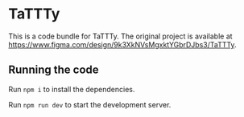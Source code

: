 
  # TaTTTy

  This is a code bundle for TaTTTy. The original project is available at https://www.figma.com/design/9k3XkNVsMgxktYGbrDJbs3/TaTTTy.

  ## Running the code

  Run `npm i` to install the dependencies.

  Run `npm run dev` to start the development server.
  